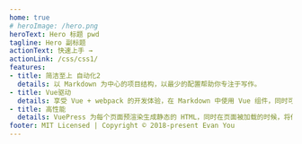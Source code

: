 ```yaml
---
home: true
# heroImage: /hero.png
heroText: Hero 标题 pwd
tagline: Hero 副标题
actionText: 快速上手 →
actionLink: /css/css1/
features:
- title: 简洁至上 自动化2
  details: 以 Markdown 为中心的项目结构，以最少的配置帮助你专注于写作。
- title: Vue驱动
  details: 享受 Vue + webpack 的开发体验，在 Markdown 中使用 Vue 组件，同时可以使用 Vue 来开发自定义主题。
- title: 高性能
  details: VuePress 为每个页面预渲染生成静态的 HTML，同时在页面被加载的时候，将作为 SPA 运行。
footer: MIT Licensed | Copyright © 2018-present Evan You
---
```



